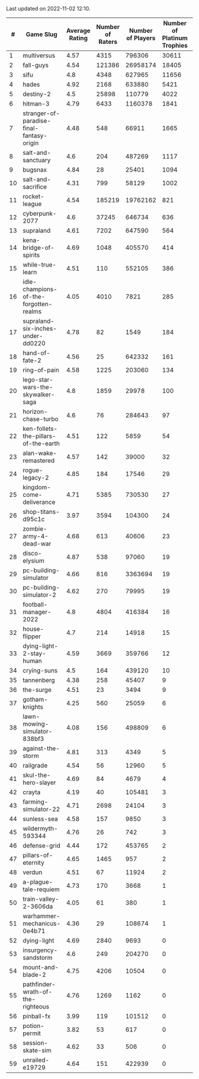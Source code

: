 Last updated on 2022-11-02 12:10.


|#|Game Slug|Average Rating|Number of Raters|Number of Players|Number of Platinum Trophies|Max Rarity (%)|
|---|---|---|---|---|---|---|
|1|multiversus|4.57|4315|796306|30611|79|
|2|fall-guys|4.54|121386|26958174|18405|3|
|3|sifu|4.8|4348|627965|11656|96|
|4|hades|4.92|2168|633880|5421|89|
|5|destiny-2|4.5|25898|110779|4022|96|
|6|hitman-3|4.79|6433|1160378|1841|48|
|7|stranger-of-paradise-final-fantasy-origin|4.48|548|66911|1665|98|
|8|salt-and-sanctuary|4.6|204|487269|1117|83|
|9|bugsnax|4.84|28|25401|1094|97|
|10|salt-and-sacrifice|4.31|799|58129|1002|91|
|11|rocket-league|4.54|185219|19762162|821|75|
|12|cyberpunk-2077|4.6|37245|646734|636|61|
|13|supraland|4.61|7202|647590|564|99|
|14|kena-bridge-of-spirits|4.69|1048|405570|414|94|
|15|while-true-learn|4.51|110|552105|386|93|
|16|idle-champions-of-the-forgotten-realms|4.05|4010|7821|285|28|
|17|supraland-six-inches-under-dd0220|4.78|82|1549|184|99|
|18|hand-of-fate-2|4.56|25|642332|161|72|
|19|ring-of-pain|4.58|1225|203060|134|97|
|20|lego-star-wars-the-skywalker-saga|4.8|1859|29978|100|98|
|21|horizon-chase-turbo|4.6|76|284643|97|83|
|22|ken-follets-the-pillars-of-the-earth|4.51|122|5859|54|53|
|23|alan-wake-remastered|4.57|142|39000|32|6|
|24|rogue-legacy-2|4.85|184|17546|29|0.1|
|25|kingdom-come-deliverance|4.71|5385|730530|27|30|
|26|shop-titans-d95c1c|3.97|3594|104300|24|98|
|27|zombie-army-4-dead-war|4.68|613|40606|23|66|
|28|disco-elysium|4.87|538|97060|19|28|
|29|pc-building-simulator|4.66|816|3363694|19|48|
|30|pc-building-simulator-2|4.62|270|79995|19|75|
|31|football-manager-2022|4.8|4804|416384|16|48|
|32|house-flipper|4.7|214|14918|15|93|
|33|dying-light-2-stay-human|4.59|3669|359766|12|0.5|
|34|crying-suns|4.5|164|439120|10|65|
|35|tannenberg|4.38|258|45407|9|83|
|36|the-surge|4.51|23|3494|9|94|
|37|gotham-knights|4.25|560|25059|6|34|
|38|lawn-mowing-simulator-838bf3|4.08|156|498809|6|89|
|39|against-the-storm|4.81|313|4349|5|6|
|40|railgrade|4.54|56|12960|5|98|
|41|skul-the-hero-slayer|4.69|84|4679|4|96|
|42|crayta|4.19|40|105481|3|23|
|43|farming-simulator-22|4.71|2698|24104|3|81|
|44|sunless-sea|4.58|157|9850|3|37|
|45|wildermyth-593344|4.76|26|742|3|90|
|46|defense-grid|4.44|172|453765|2|80|
|47|pillars-of-eternity|4.65|1465|957|2|79|
|48|verdun|4.51|67|11924|2|70|
|49|a-plague-tale-requiem|4.73|170|3668|1|92|
|50|train-valley-2-3606da|4.05|61|380|1|88|
|51|warhammer-mechanicus-0e4b71|4.36|29|108674|1|21|
|52|dying-light|4.69|2840|9693|0|96|
|53|insurgency-sandstorm|4.6|249|204270|0|7|
|54|mount-and-blade-2|4.75|4206|10504|0|24|
|55|pathfinder-wrath-of-the-righteous|4.76|1269|1162|0|0.1|
|56|pinball-fx|3.99|119|101512|0|85|
|57|potion-permit|3.82|53|617|0|98|
|58|session-skate-sim|4.62|33|506|0|19|
|59|unrailed-e19729|4.64|151|422939|0|0.7|
